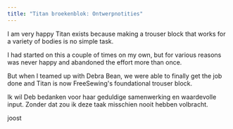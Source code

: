 ```yaml
---
title: "Titan broekenblok: Ontwerpnotities"
---
```


I am very happy Titan exists because making a trouser block that works for a variety of bodies is no simple task.

I had started on this a couple of times on my own, but for various reasons was never happy and abandoned the effort more than once.

But when I teamed up with Debra Bean, we were able to finally get the job done and Titan is now FreeSewing's foundational trouser block.

Ik wil Deb bedanken voor haar geduldige samenwerking en waardevolle input. Zonder dat zou ik deze taak misschien nooit hebben volbracht.

joost
